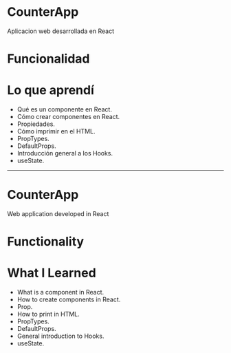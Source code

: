 # CounterApp
 Aplicacion web desarrollada en React

 # Funcionalidad


 # Lo que aprendí
 * Qué es un componente en React.
 * Cómo crear componentes en React.
 * Propiedades.
 * Cómo imprimir en el HTML.
 * PropTypes.
 * DefaultProps.
 * Introducción general a los Hooks.
 * useState.

 ------------------------------------------------------------
 # CounterApp
 Web application developed in React

 # Functionality


 # What I Learned
 * What is a component in React.
 * How to create components in React.
 * Prop.
 * How to print in HTML.
 * PropTypes.
 * DefaultProps.
 * General introduction to Hooks.
 * useState.
